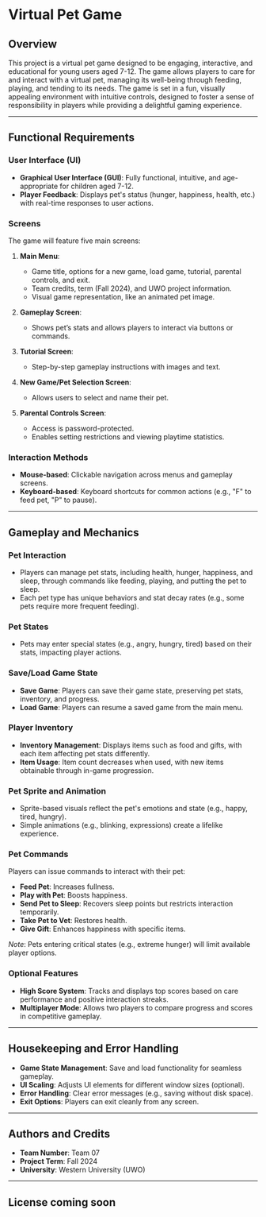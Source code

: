 # Virtual Pet Game

## Overview

This project is a virtual pet game designed to be engaging, interactive, and educational for young users aged 7-12. The game allows players to care for and interact with a virtual pet, managing its well-being through feeding, playing, and tending to its needs. The game is set in a fun, visually appealing environment with intuitive controls, designed to foster a sense of responsibility in players while providing a delightful gaming experience. 

---

## Functional Requirements

### User Interface (UI)
- **Graphical User Interface (GUI)**: Fully functional, intuitive, and age-appropriate for children aged 7-12.
- **Player Feedback**: Displays pet's status (hunger, happiness, health, etc.) with real-time responses to user actions.

### Screens
The game will feature five main screens:
1. **Main Menu**:
   - Game title, options for a new game, load game, tutorial, parental controls, and exit.
   - Team credits, term (Fall 2024), and UWO project information.
   - Visual game representation, like an animated pet image.
   
2. **Gameplay Screen**:
   - Shows pet’s stats and allows players to interact via buttons or commands.
   
3. **Tutorial Screen**:
   - Step-by-step gameplay instructions with images and text.

4. **New Game/Pet Selection Screen**:
   - Allows users to select and name their pet.

5. **Parental Controls Screen**:
   - Access is password-protected.
   - Enables setting restrictions and viewing playtime statistics.

### Interaction Methods
- **Mouse-based**: Clickable navigation across menus and gameplay screens.
- **Keyboard-based**: Keyboard shortcuts for common actions (e.g., "F" to feed pet, "P" to pause).

---

## Gameplay and Mechanics

### Pet Interaction
- Players can manage pet stats, including health, hunger, happiness, and sleep, through commands like feeding, playing, and putting the pet to sleep.
- Each pet type has unique behaviors and stat decay rates (e.g., some pets require more frequent feeding).

### Pet States
- Pets may enter special states (e.g., angry, hungry, tired) based on their stats, impacting player actions.

### Save/Load Game State
- **Save Game**: Players can save their game state, preserving pet stats, inventory, and progress.
- **Load Game**: Players can resume a saved game from the main menu.

### Player Inventory
- **Inventory Management**: Displays items such as food and gifts, with each item affecting pet stats differently.
- **Item Usage**: Item count decreases when used, with new items obtainable through in-game progression.

### Pet Sprite and Animation
- Sprite-based visuals reflect the pet's emotions and state (e.g., happy, tired, hungry).
- Simple animations (e.g., blinking, expressions) create a lifelike experience.

### Pet Commands
Players can issue commands to interact with their pet:
- **Feed Pet**: Increases fullness.
- **Play with Pet**: Boosts happiness.
- **Send Pet to Sleep**: Recovers sleep points but restricts interaction temporarily.
- **Take Pet to Vet**: Restores health.
- **Give Gift**: Enhances happiness with specific items.

*Note*: Pets entering critical states (e.g., extreme hunger) will limit available player options.

### Optional Features
- **High Score System**: Tracks and displays top scores based on care performance and positive interaction streaks.
- **Multiplayer Mode**: Allows two players to compare progress and scores in competitive gameplay.

---

## Housekeeping and Error Handling

- **Game State Management**: Save and load functionality for seamless gameplay.
- **UI Scaling**: Adjusts UI elements for different window sizes (optional).
- **Error Handling**: Clear error messages (e.g., saving without disk space).
- **Exit Options**: Players can exit cleanly from any screen.

---

## Authors and Credits
- **Team Number**: Team 07
- **Project Term**: Fall 2024
- **University**: Western University (UWO)

--- 

## License coming soon


